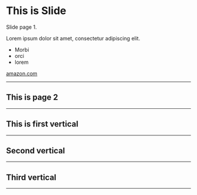 # This is Slide
Slide page 1.

Lorem ipsum dolor sit amet, consectetur adipiscing elit. 

- Morbi
- orci
- lorem

[amazon.com](https://aws.amazon.com/jp/console/)

---

## This is page 2

***

## This is first vertical

---

## Second vertical

---

## Third vertical

***
